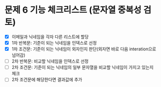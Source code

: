 # 문제 6 기능 체크리스트 (문자열 중복성 검토)
- [x] 이메일과 닉네임을 각자 다른 리스트에 할당
- [x] 1차 반복문: 기준이 되는 닉네임을 인덱스로 선정
- [x] 1차 조건문: 기준이 되는 닉네임이 외자인지 판단(외자면 바로 다음 interation으로 넘어감)
- [ ] 2차 반복문: 비교할 닉네임을 인덱스로 선정
- [ ] 2차 조건문: 기준이 되는 닉네임의 일부 문자열을 비교할 닉네임이 가지고 있는지 체크
- [ ] 2차 조건문에 해당한다면 결과값에 추가